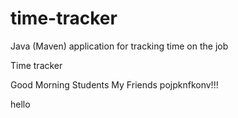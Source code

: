 # time-tracker
Java (Maven) application for tracking time on the job

Time tracker

Good Morning Students My Friends pojpknfkonv!!!

hello
